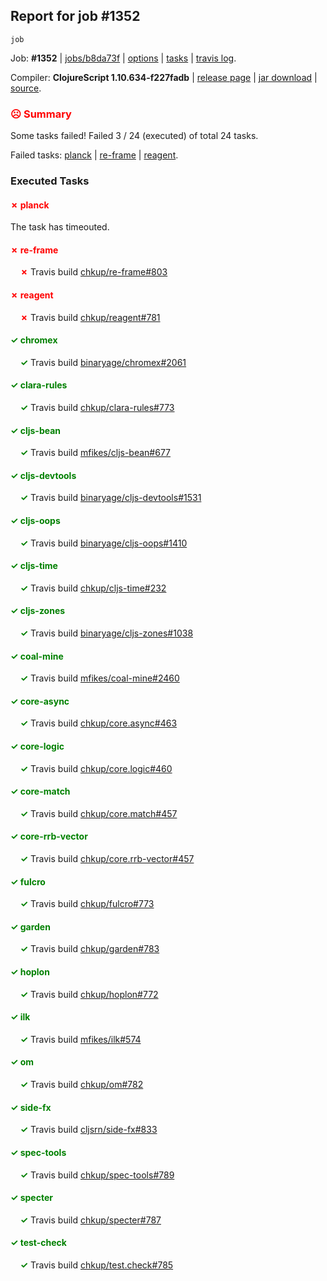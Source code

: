 ## Report for job #1352
```
job
```


Job: **#1352** | [jobs/b8da73f](https://github.com/cljs-oss/canary/commit/b8da73fd09d58d920e73951639288e858d2fa2b1) | [options](options.edn) | [tasks](tasks.edn) | [travis log](https://travis-ci.org/cljs-oss/canary/builds/668320981).

Compiler: **ClojureScript 1.10.634-f227fadb** | [release page](https://github.com/cljs-oss/canary/releases/tag/r1.10.634-f227fadb) | [jar download](https://github.com/cljs-oss/canary/releases/download/r1.10.634-f227fadb/clojurescript-1.10.634-f227fadb.jar) | [source](https://github.com/clojure/clojurescript/commit/f227fadb0f234cbd3c04110c1ce76abf740f283f).

### <b style='color:red'>☹ Summary</b>

Some tasks failed! Failed 3 / 24 (executed) of total 24 tasks.

Failed tasks: [planck](#-planck) | [re-frame](#-re-frame) | [reagent](#-reagent).

### Executed Tasks

#### <b style='color:red'>&#x2717; planck</b>
The task has timeouted.

#### <b style='color:red'>&#x2717; re-frame</b>
&nbsp;&nbsp;&nbsp;&nbsp;<b style='color:red'>&#x2717;</b> Travis build [chkup/re-frame#803](https://travis-ci.org/chkup/re-frame/builds/668321684)<br>

#### <b style='color:red'>&#x2717; reagent</b>
&nbsp;&nbsp;&nbsp;&nbsp;<b style='color:red'>&#x2717;</b> Travis build [chkup/reagent#781](https://travis-ci.org/chkup/reagent/builds/668321645)<br>

#### <b style='color:green'>&#x2713; chromex</b>
&nbsp;&nbsp;&nbsp;&nbsp;<b style='color:green'>&#x2713;</b> Travis build [binaryage/chromex#2061](https://travis-ci.org/binaryage/chromex/builds/668321579)<br>

#### <b style='color:green'>&#x2713; clara-rules</b>
&nbsp;&nbsp;&nbsp;&nbsp;<b style='color:green'>&#x2713;</b> Travis build [chkup/clara-rules#773](https://travis-ci.org/chkup/clara-rules/builds/668321583)<br>

#### <b style='color:green'>&#x2713; cljs-bean</b>
&nbsp;&nbsp;&nbsp;&nbsp;<b style='color:green'>&#x2713;</b> Travis build [mfikes/cljs-bean#677](https://travis-ci.org/mfikes/cljs-bean/builds/668321589)<br>

#### <b style='color:green'>&#x2713; cljs-devtools</b>
&nbsp;&nbsp;&nbsp;&nbsp;<b style='color:green'>&#x2713;</b> Travis build [binaryage/cljs-devtools#1531](https://travis-ci.org/binaryage/cljs-devtools/builds/668321591)<br>

#### <b style='color:green'>&#x2713; cljs-oops</b>
&nbsp;&nbsp;&nbsp;&nbsp;<b style='color:green'>&#x2713;</b> Travis build [binaryage/cljs-oops#1410](https://travis-ci.org/binaryage/cljs-oops/builds/668321593)<br>

#### <b style='color:green'>&#x2713; cljs-time</b>
&nbsp;&nbsp;&nbsp;&nbsp;<b style='color:green'>&#x2713;</b> Travis build [chkup/cljs-time#232](https://travis-ci.org/chkup/cljs-time/builds/668321595)<br>

#### <b style='color:green'>&#x2713; cljs-zones</b>
&nbsp;&nbsp;&nbsp;&nbsp;<b style='color:green'>&#x2713;</b> Travis build [binaryage/cljs-zones#1038](https://travis-ci.org/binaryage/cljs-zones/builds/668321598)<br>

#### <b style='color:green'>&#x2713; coal-mine</b>
&nbsp;&nbsp;&nbsp;&nbsp;<b style='color:green'>&#x2713;</b> Travis build [mfikes/coal-mine#2460](https://travis-ci.org/mfikes/coal-mine/builds/668321608)<br>

#### <b style='color:green'>&#x2713; core-async</b>
&nbsp;&nbsp;&nbsp;&nbsp;<b style='color:green'>&#x2713;</b> Travis build [chkup/core.async#463](https://travis-ci.org/chkup/core.async/builds/668321614)<br>

#### <b style='color:green'>&#x2713; core-logic</b>
&nbsp;&nbsp;&nbsp;&nbsp;<b style='color:green'>&#x2713;</b> Travis build [chkup/core.logic#460](https://travis-ci.org/chkup/core.logic/builds/668321616)<br>

#### <b style='color:green'>&#x2713; core-match</b>
&nbsp;&nbsp;&nbsp;&nbsp;<b style='color:green'>&#x2713;</b> Travis build [chkup/core.match#457](https://travis-ci.org/chkup/core.match/builds/668321620)<br>

#### <b style='color:green'>&#x2713; core-rrb-vector</b>
&nbsp;&nbsp;&nbsp;&nbsp;<b style='color:green'>&#x2713;</b> Travis build [chkup/core.rrb-vector#457](https://travis-ci.org/chkup/core.rrb-vector/builds/668321622)<br>

#### <b style='color:green'>&#x2713; fulcro</b>
&nbsp;&nbsp;&nbsp;&nbsp;<b style='color:green'>&#x2713;</b> Travis build [chkup/fulcro#773](https://travis-ci.org/chkup/fulcro/builds/668321630)<br>

#### <b style='color:green'>&#x2713; garden</b>
&nbsp;&nbsp;&nbsp;&nbsp;<b style='color:green'>&#x2713;</b> Travis build [chkup/garden#783](https://travis-ci.org/chkup/garden/builds/668321624)<br>

#### <b style='color:green'>&#x2713; hoplon</b>
&nbsp;&nbsp;&nbsp;&nbsp;<b style='color:green'>&#x2713;</b> Travis build [chkup/hoplon#772](https://travis-ci.org/chkup/hoplon/builds/668321663)<br>

#### <b style='color:green'>&#x2713; ilk</b>
&nbsp;&nbsp;&nbsp;&nbsp;<b style='color:green'>&#x2713;</b> Travis build [mfikes/ilk#574](https://travis-ci.org/mfikes/ilk/builds/668321654)<br>

#### <b style='color:green'>&#x2713; om</b>
&nbsp;&nbsp;&nbsp;&nbsp;<b style='color:green'>&#x2713;</b> Travis build [chkup/om#782](https://travis-ci.org/chkup/om/builds/668321673)<br>

#### <b style='color:green'>&#x2713; side-fx</b>
&nbsp;&nbsp;&nbsp;&nbsp;<b style='color:green'>&#x2713;</b> Travis build [cljsrn/side-fx#833](https://travis-ci.org/cljsrn/side-fx/builds/668321638)<br>

#### <b style='color:green'>&#x2713; spec-tools</b>
&nbsp;&nbsp;&nbsp;&nbsp;<b style='color:green'>&#x2713;</b> Travis build [chkup/spec-tools#789](https://travis-ci.org/chkup/spec-tools/builds/668321649)<br>

#### <b style='color:green'>&#x2713; specter</b>
&nbsp;&nbsp;&nbsp;&nbsp;<b style='color:green'>&#x2713;</b> Travis build [chkup/specter#787](https://travis-ci.org/chkup/specter/builds/668321640)<br>

#### <b style='color:green'>&#x2713; test-check</b>
&nbsp;&nbsp;&nbsp;&nbsp;<b style='color:green'>&#x2713;</b> Travis build [chkup/test.check#785](https://travis-ci.org/chkup/test.check/builds/668321680)<br>